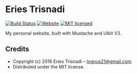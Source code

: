 # Eries Trisnadi

[![Build Status][travis-image]][travis-url]
[![Website][website-image]][website-url]
[![MIT licensed][license-image]][license-url]

My personal website, built with Mustache and UIkit V3.

## Credits

- Copyright (c) 2016 Eries Trisnadi – [lognus21@gmail.com](mailto:lognus21@gmail.com)
- Distributed under the MIT license.

[website-image]: http://img.shields.io/website-up-down-green-red/http/lowsprofile.github.io.svg?style=flat-square
[website-url]: http://lowsprofile.github.io
[travis-image]: https://img.shields.io/travis/lowsprofile/lowsprofile.github.io/master.svg?style=flat-square
[travis-url]: https://travis-ci.org/lowsprofile/lowsprofile.github.io
[license-image]: https://img.shields.io/badge/license-MIT-blue.svg?style=flat-square
[license-url]: https://github.com/lowsprofile/lowsprofile.github.io/blob/master/LICENSE
